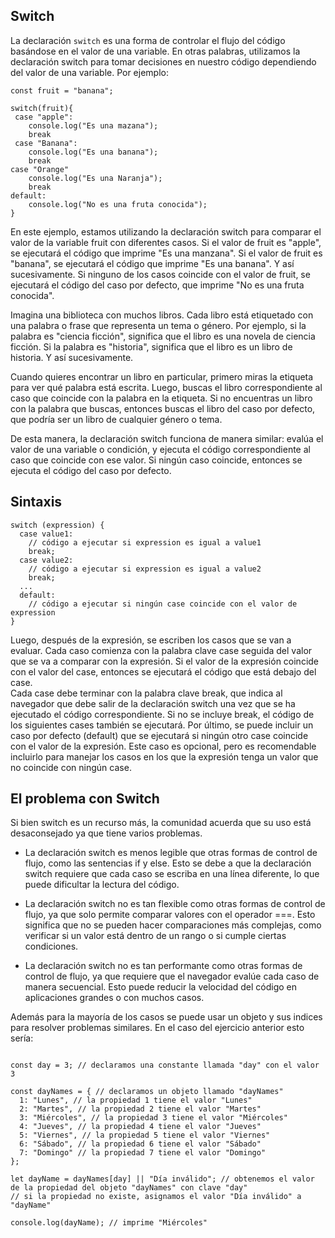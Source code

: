 ## Switch

La declaración `switch` es una forma de controlar el flujo del código basándose en el valor de una variable. En otras palabras, utilizamos la declaración switch para tomar decisiones en nuestro código dependiendo del valor de una variable. Por ejemplo:

~~~
const fruit = "banana";

switch(fruit){
 case "apple":
    console.log("Es una mazana");
    break
 case "Banana":
    console.log("Es una banana");
    break   
case "Orange"
    console.log("Es una Naranja");
    break
default:
    console.log("No es una fruta conocida");
}
~~~
En este ejemplo, estamos utilizando la declaración switch para comparar el valor de la variable fruit con diferentes casos. Si el valor de fruit es "apple", se ejecutará el código que imprime "Es una manzana". Si el valor de fruit es "banana", se ejecutará el código que imprime "Es una banana". Y así sucesivamente. Si ninguno de los casos coincide con el valor de fruit, se ejecutará el código del caso por defecto, que imprime "No es una fruta conocida".

Imagina una biblioteca con muchos libros. Cada libro está etiquetado con una palabra o frase que representa un tema o género. Por ejemplo, si la palabra es "ciencia ficción", significa que el libro es una novela de ciencia ficción. Si la palabra es "historia", significa que el libro es un libro de historia. Y así sucesivamente.

Cuando quieres encontrar un libro en particular, primero miras la etiqueta para ver qué palabra está escrita. Luego, buscas el libro correspondiente al caso que coincide con la palabra en la etiqueta. Si no encuentras un libro con la palabra que buscas, entonces buscas el libro del caso por defecto, que podría ser un libro de cualquier género o tema.

De esta manera, la declaración switch funciona de manera similar: evalúa el valor de una variable o condición, y ejecuta el código correspondiente al caso que coincide con ese valor. Si ningún caso coincide, entonces se ejecuta el código del caso por defecto.



## Sintaxis

~~~
switch (expression) {
  case value1:
    // código a ejecutar si expression es igual a value1
    break;
  case value2:
    // código a ejecutar si expression es igual a value2
    break;
  ...
  default:
    // código a ejecutar si ningún case coincide con el valor de expression
}
~~~

Luego, después de la expresión, se escriben los casos que se van a evaluar. Cada caso comienza con la palabra clave case seguida del valor que se va a comparar con la expresión. Si el valor de la expresión coincide con el valor del case, entonces se ejecutará el código que está debajo del case.  
Cada case debe terminar con la palabra clave break, que indica al navegador que debe salir de la declaración switch una vez que se ha ejecutado el código correspondiente. Si no se incluye break, el código de los siguientes cases también se ejecutará. 
Por último, se puede incluir un caso por defecto (default) que se ejecutará si ningún otro case coincide con el valor de la expresión. Este caso es opcional, pero es recomendable incluirlo para manejar los casos en los que la expresión tenga un valor que no coincide con ningún case.

## El problema con Switch

Si bien switch es un recurso más, la comunidad acuerda que su uso está desaconsejado ya que tiene varios problemas. 

- La declaración switch es menos legible que otras formas de control de flujo, como las sentencias if y else. Esto se debe a que la declaración switch requiere que cada caso se escriba en una línea diferente, lo que puede dificultar la lectura del código.  

- La declaración switch no es tan flexible como otras formas de control de flujo, ya que solo permite comparar valores con el operador ===. Esto significa que no se pueden hacer comparaciones más complejas, como verificar si un valor está dentro de un rango o si cumple ciertas condiciones.  

- La declaración switch no es tan performante como otras formas de control de flujo, ya que requiere que el navegador evalúe cada caso de manera secuencial. Esto puede reducir la velocidad del código en aplicaciones grandes o con muchos casos.

Además para la mayoría de los casos se puede usar un objeto y sus indices para resolver problemas similares. En el caso del ejercicio anterior esto sería:  

~~~

const day = 3; // declaramos una constante llamada "day" con el valor 3

const dayNames = { // declaramos un objeto llamado "dayNames"
  1: "Lunes", // la propiedad 1 tiene el valor "Lunes"
  2: "Martes", // la propiedad 2 tiene el valor "Martes"
  3: "Miércoles", // la propiedad 3 tiene el valor "Miércoles"
  4: "Jueves", // la propiedad 4 tiene el valor "Jueves"
  5: "Viernes", // la propiedad 5 tiene el valor "Viernes"
  6: "Sábado", // la propiedad 6 tiene el valor "Sábado"
  7: "Domingo" // la propiedad 7 tiene el valor "Domingo"
};

let dayName = dayNames[day] || "Día inválido"; // obtenemos el valor de la propiedad del objeto "dayNames" con clave "day"
// si la propiedad no existe, asignamos el valor "Día inválido" a "dayName"

console.log(dayName); // imprime "Miércoles"
~~~




